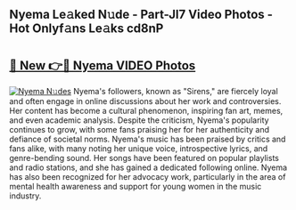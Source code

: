 ## Nyema Le𝚊ked N𝚞de - Part-Jl7 Video Photos - Hot Onlyf𝚊ns Le𝚊ks cd8nP

# <h2><a href="http://ac18251.deff.icu/?id=Nyema">🔗 New 👉🔴 Nyema VIDEO Photos</a></h2>

[![Nyema N𝚞des](https://i.imgur.com/rIISA9y.gif)](http://ac18251.deff.icu/?id=Nyema)
Nyema's followers, known as "Sirens," are fiercely loyal and often engage in online discussions about her work and controversies. Her content has become a cultural phenomenon, inspiring fan art, memes, and even academic analysis. Despite the criticism, Nyema's popularity continues to grow, with some fans praising her for her authenticity and defiance of societal norms. Nyema's music has been praised by critics and fans alike, with many noting her unique voice, introspective lyrics, and genre-bending sound. Her songs have been featured on popular playlists and radio stations, and she has gained a dedicated following online. Nyema has also been recognized for her advocacy work, particularly in the area of mental health awareness and support for young women in the music industry.
